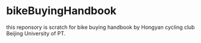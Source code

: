 # bikeBuyingHandbook
this reponsory is scratch for bike buying handbook by Hongyan cycling club Beijing University of PT.

